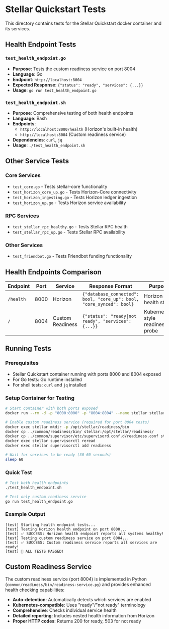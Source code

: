 # Stellar Quickstart Tests

This directory contains tests for the Stellar Quickstart docker container and its services.

## Health Endpoint Tests

### `test_health_endpoint.go`
- **Purpose**: Tests the custom readiness service on port 8004
- **Language**: Go
- **Endpoint**: `http://localhost:8004`  
- **Expected Response**: `{"status": "ready", "services": {...}}`
- **Usage**: `go run test_health_endpoint.go`

### `test_health_endpoint.sh`
- **Purpose**: Comprehensive testing of both health endpoints
- **Language**: Bash
- **Endpoints**: 
  - `http://localhost:8000/health` (Horizon's built-in health)
  - `http://localhost:8004` (Custom readiness service)
- **Dependencies**: `curl`, `jq`
- **Usage**: `./test_health_endpoint.sh`

## Other Service Tests

### Core Services
- `test_core.go` - Tests stellar-core functionality
- `test_horizon_core_up.go` - Tests Horizon-Core connectivity
- `test_horizon_ingesting.go` - Tests Horizon ledger ingestion
- `test_horizon_up.go` - Tests Horizon service availability

### RPC Services  
- `test_stellar_rpc_healthy.go` - Tests Stellar RPC health
- `test_stellar_rpc_up.go` - Tests Stellar RPC availability

### Other Services
- `test_friendbot.go` - Tests Friendbot funding functionality

## Health Endpoints Comparison

| Endpoint | Port | Service | Response Format | Purpose |
|----------|------|---------|----------------|---------|
| `/health` | 8000 | Horizon | `{"database_connected": bool, "core_up": bool, "core_synced": bool}` | Horizon health status |
| `/` | 8004 | Custom Readiness | `{"status": "ready\|not ready", "services": {...}}` | Kubernetes-style readiness probe |

## Running Tests

### Prerequisites
- Stellar Quickstart container running with ports 8000 and 8004 exposed
- For Go tests: Go runtime installed  
- For shell tests: `curl` and `jq` installed

### Setup Container for Testing
```bash
# Start container with both ports exposed
docker run --rm -d -p "8000:8000" -p "8004:8004" --name stellar stellar/quickstart:latest --local

# Enable custom readiness service (required for port 8004 tests)
docker exec stellar mkdir -p /opt/stellar/readiness/bin
docker cp ../common/readiness/bin/ stellar:/opt/stellar/readiness/
docker cp ../common/supervisor/etc/supervisord.conf.d/readiness.conf stellar:/opt/stellar/supervisor/etc/supervisord.conf.d/
docker exec stellar supervisorctl reread
docker exec stellar supervisorctl add readiness

# Wait for services to be ready (30-60 seconds)
sleep 60
```

### Quick Test
```bash
# Test both health endpoints
./test_health_endpoint.sh

# Test only custom readiness service  
go run test_health_endpoint.go
```

### Example Output
```
[test] Starting health endpoint tests...
[test] Testing Horizon health endpoint on port 8000...
[test] ✅ SUCCESS: Horizon health endpoint reports all systems healthy!
[test] Testing custom readiness service on port 8004...
[test] ✅ SUCCESS: Custom readiness service reports all services are ready!
[test] 🎉 ALL TESTS PASSED!
```

## Custom Readiness Service

The custom readiness service (port 8004) is implemented in Python (`common/readiness/bin/readiness-service.py`) and provides enhanced health checking capabilities:

- **Auto-detection**: Automatically detects which services are enabled
- **Kubernetes-compatible**: Uses "ready"/"not ready" terminology
- **Comprehensive**: Checks individual service health  
- **Detailed reporting**: Includes nested health information from Horizon
- **Proper HTTP codes**: Returns 200 for ready, 503 for not ready
